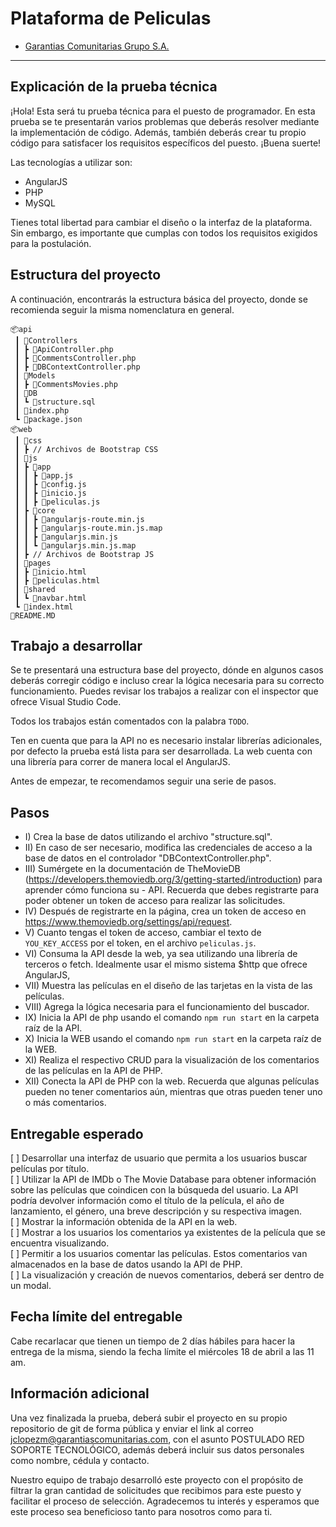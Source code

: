 # Plataforma de Peliculas

- [Garantias Comunitarias Grupo S.A.](https://www.garantiascomunitarias.com/)

---

## Explicación de la prueba técnica

¡Hola! Esta será tu prueba técnica para el puesto de programador. En esta prueba se te presentarán varios problemas que deberás resolver mediante la implementación de código. Además, también deberás crear tu propio código para satisfacer los requisitos específicos del puesto. ¡Buena suerte!

Las tecnologías a utilizar son:
- AngularJS
- PHP
- MySQL

Tienes total libertad para cambiar el diseño o la interfaz de la plataforma. Sin embargo, es importante que cumplas con todos los requisitos exigidos para la postulación.

## Estructura del proyecto

A continuación, encontrarás la estructura básica del proyecto, donde se recomienda seguir la misma nomenclatura en general.

```
📦api
 ┃ 📂Controllers
 ┃ ┣ 📜ApiController.php
 ┃ ┣ 📜CommentsController.php
 ┃ ┣ 📜DBContextController.php
 ┃ 📂Models
 ┃ ┣ 📜CommentsMovies.php
 ┃ 📂DB
 ┃ ┗ 📜structure.sql
 ┃ 📜index.php
 ┗ 📜package.json
📦web
 ┃ 📂css
 ┃ ┣ // Archivos de Bootstrap CSS
 ┃ 📂js
 ┃ ┣ 📂app
 ┃ ┃ ┣ 📜app.js
 ┃ ┃ ┣ 📜config.js
 ┃ ┃ ┣ 📜inicio.js
 ┃ ┃ ┣ 📜peliculas.js
 ┃ ┣ 📂core
 ┃ ┃ ┣ 📜angularjs-route.min.js
 ┃ ┃ ┣ 📜angularjs-route.min.js.map
 ┃ ┃ ┣ 📜angularjs.min.js
 ┃ ┃ ┗ 📜angularjs.min.js.map
 ┃ ┣ // Archivos de Bootstrap JS
 ┃ 📂pages
 ┃ ┣ 📜inicio.html
 ┃ ┣ 📜peliculas.html
 ┃ 📂shared
 ┃ ┗ 📜navbar.html
 ┗ 📜index.html
📜README.MD
```

## Trabajo a desarrollar

Se te presentará una estructura base del proyecto, dónde en algunos casos deberás corregir código e incluso crear la lógica necesaria
para su correcto funcionamiento. Puedes revisar los trabajos a realizar con el inspector que ofrece Visual Studio Code.

Todos los trabajos están comentados con la palabra ``TODO``.

Ten en cuenta que para la API no es necesario instalar librerías adicionales, por defecto la prueba está lista para ser desarrollada. La web cuenta con
una librería para correr de manera local el AngularJS.

Antes de empezar, te recomendamos seguir una serie de pasos.

## Pasos

- I) Crea la base de datos utilizando el archivo "structure.sql". <br/>
- II) En caso de ser necesario, modifica las credenciales de acceso a la base de datos en el controlador "DBContextController.php". <br/>
- III) Sumérgete en la documentación de TheMovieDB (https://developers.themoviedb.org/3/getting-started/introduction) para aprender cómo funciona su - API. Recuerda que debes registrarte para poder obtener un token de acceso para realizar las solicitudes. <br/>
- IV) Después de registrarte en la página, crea un token de acceso en https://www.themoviedb.org/settings/api/request. <br/>
- V) Cuanto tengas el token de acceso, cambiar el texto de ``YOU_KEY_ACCESS`` por el token, en el archivo ``peliculas.js``.
- VI) Consuma la API desde la web, ya sea utilizando una librería de terceros o fetch. Idealmente usar el mismo sistema $http que ofrece AngularJS,<br/>
- VII) Muestra las películas en el diseño de las tarjetas en la vista de las películas. <br/>
- VIII) Agrega la lógica necesaria para el funcionamiento del buscador. <br/>
- IX) Inicia la API de php usando el comando ``npm run start`` en la carpeta raíz de la API. <br/>
- X) Inicia la WEB usando el comando ``npm run start`` en la carpeta raíz de la WEB. <br/>
- XI) Realiza el respectivo CRUD para la visualización de los comentarios de las películas en la API de PHP. <br/>
- XII) Conecta la API de PHP con la web. Recuerda que algunas películas pueden no tener comentarios aún, mientras que otras pueden tener uno o más comentarios.

## Entregable esperado

[ ] Desarrollar una interfaz de usuario que permita a los usuarios buscar películas por título. <br/>
[ ] Utilizar la API de IMDb o The Movie Database para obtener información sobre las películas que coindicen con la búsqueda del usuario. La API podría devolver información como el título de la película, el año de lanzamiento, el género, una breve descripción y su respectiva imagen. <br/>
[ ] Mostrar la información obtenida de la API en la web. <br/>
[ ] Mostrar a los usuarios los comentarios ya existentes de la película que se encuentra visualizando. <br/>
[ ] Permitir a los usuarios comentar las películas. Estos comentarios van almacenados en la base de datos usando la API de PHP. <br/>
[ ] La visualización y creación de nuevos comentarios, deberá ser dentro de un modal.

## Fecha límite del entregable

Cabe recarlacar que tienen un tiempo de 2 días hábiles para hacer la entrega de la misma, siendo la fecha límite el miércoles 18 de abril a las 11 am.

## Información adicional

Una vez finalizada la prueba, deberá subir el proyecto en su propio repositorio de git de forma pública y enviar el link al correo jclopezm@garantiascomunitarias.com, con el asunto POSTULADO RED SOPORTE TECNOLÓGICO, además deberá incluir sus datos personales como nombre, cédula y contacto.

Nuestro equipo de trabajo desarrolló este proyecto con el propósito de filtrar la gran cantidad de solicitudes que recibimos para este puesto y facilitar el proceso de selección. Agradecemos tu interés y esperamos que este proceso sea beneficioso tanto para nosotros como para ti.
